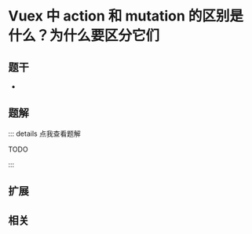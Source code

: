 # Vuex 中 action 和 mutation 的区别是什么？为什么要区分它们


## 题干

- 



## 题解

::: details 点我查看题解

  TODO

:::



## 扩展



## 相关
